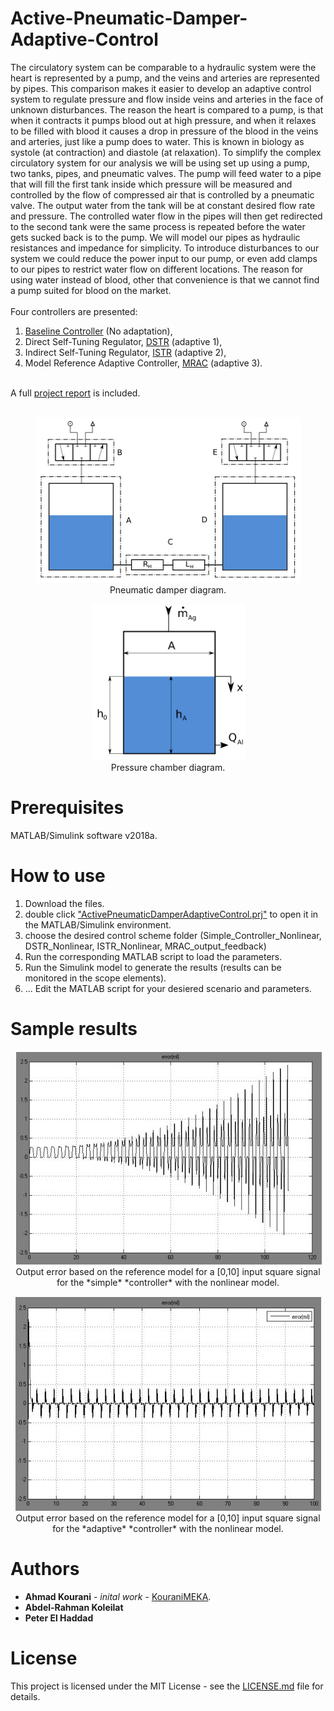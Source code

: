 # Active-Pneumatic-Damper-Adaptive-Control

The circulatory system can be comparable to a hydraulic system were the heart is represented by a pump, and the veins and arteries are represented by pipes. This comparison makes it easier to develop an adaptive control system to regulate pressure and flow inside veins and arteries in the face of unknown disturbances. The reason the heart is compared to a pump, is that when it contracts it pumps blood out at high pressure, and when it relaxes to be filled with blood it causes a drop in pressure of the blood in the veins and arteries, just like a pump does to water. This is known in biology as systole (at contraction) and diastole (at relaxation). To simplify the complex circulatory system for our analysis we will be using set up using a pump, two tanks, pipes, and pneumatic valves. The pump will feed water to a pipe that will fill the first tank inside which pressure will be measured and controlled by the flow of compressed air that is controlled by a pneumatic valve. The output water from the tank will be at constant desired flow rate and pressure. The controlled water flow in the pipes will then get redirected to the second tank were the same process is repeated before the water gets sucked back is to the pump. We will model our pipes as hydraulic resistances and impedance for simplicity. To introduce disturbances to our system we could reduce the power input to our pump, or even add clamps to our pipes to restrict water flow on different locations. The reason for using water instead of blood, other that convenience is that we cannot find a pump suited for blood on the market. <br />
<br />
Four controllers are presented: <br />
1. [Baseline Controller](https://github.com/KouraniMEKA/Active-Pneumatic-Damper-Adaptive-Control/tree/master/Simple_Controller_Nonlinear) (No adaptation), <br />
2. Direct Self-Tuning Regulator, [DSTR](https://github.com/KouraniMEKA/Active-Pneumatic-Damper-Adaptive-Control/tree/master/DSTR_Nonlinear) (adaptive 1), <br />
3. Indirect Self-Tuning Regulator, [ISTR](https://github.com/KouraniMEKA/Active-Pneumatic-Damper-Adaptive-Control/tree/master/ISTR_Nonlinear) (adaptive 2), <br />
4. Model Reference Adaptive Controller, [MRAC](https://github.com/KouraniMEKA/Active-Pneumatic-Damper-Adaptive-Control/tree/master/MRAC_output_feedback) (adaptive 3). <br />


[](https://)
<br />
A full [project report](https://github.com/KouraniMEKA/Active-Pneumatic-Damper-Adaptive-Control/blob/master/Report_Active_Pneumatic_Damper.pdf) is included. <br />
[](https://)
<br />


<p align="center">
  <img src="https://github.com/KouraniMEKA/Active-Pneumatic-Damper-Adaptive-Control/blob/master/pictures/Pneumatic%20Damper.PNG" width="425" height="264">
  <br />
  Pneumatic damper diagram.
</p>

<p align="center">
  <img src="https://github.com/KouraniMEKA/Active-Pneumatic-Damper-Adaptive-Control/blob/master/pictures/Pressure%20Chamber.PNG" width="245" height="250" >
  <br />
  Pressure chamber diagram.
</p>


# Prerequisites
MATLAB/Simulink software v2018a.

# How to use
1. Download the files. <br />
2. double click ["ActivePneumaticDamperAdaptiveControl.prj"](https://github.com/KouraniMEKA/Active-Pneumatic-Damper-Adaptive-Control/blob/master/TetheredUAVControl.prj) to open it in the MATLAB/Simulink environment. <br />
3. choose the desired control scheme folder (Simple_Controller_Nonlinear, DSTR_Nonlinear, ISTR_Nonlinear, MRAC_output_feedback)
4. Run the corresponding MATLAB script to load the parameters. <br />
5. Run the Simulink model to generate the results (results can be monitored in the scope elements). <br />
5. ... Edit the MATLAB script for your desiered scenario and parameters. <br />

# Sample results
<p align="center">
  <img src="https://github.com/KouraniMEKA/Active-Pneumatic-Damper-Adaptive-Control/blob/master/pictures/Output_error_baseline.JPG">
  <br />
  Output error based on the reference model for a [0,10] input square signal for the *simple* *controller* with the nonlinear model. 
</p>

<p align="center">
  <img src="https://github.com/KouraniMEKA/Active-Pneumatic-Damper-Adaptive-Control/blob/master/pictures/Output_error_adaptive.JPG">
  <br />
  Output error based on the reference model for a [0,10] input square signal for the *adaptive* *controller* with the nonlinear model.
</p>

# Authors
* **Ahmad Kourani** - *inital work* - [KouraniMEKA](https://github.com/KouraniMEKA).
* **Abdel-Rahman Koleilat**
* **Peter El Haddad** 

# License
This project is licensed under the MIT License - see the [LICENSE.md](https://github.com/KouraniMEKA/Tethered-UAV-control/blob/master/LICENSE) file for details.
 
